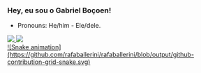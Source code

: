 ### Hey, eu sou o Gabriel Boçoen!
- Pronouns: He/him - Ele/dele.
<div>
  <a href="https://github.com/gabrielbocoen">
  <img height="150em" src="https://github-readme-stats.vercel.app/api?username=gabrielbocoen&show_icons=true&theme=dark&include_all_commits=true&count_private=true"/>
  <img height="130em" src="https://github-readme-stats.vercel.app/api/top-langs/?username=gabrielbocoen&layout=compact&langs_count=7&theme=dark"/>
</div>
  
  <div>
  ![Snake animation](https://github.com/rafaballerini/rafaballerini/blob/output/github-contribution-grid-snake.svg)
 </div>
